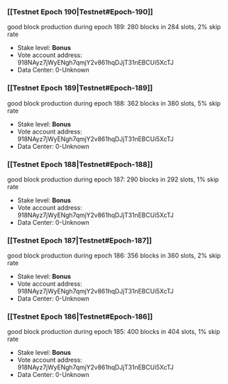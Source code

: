 ### [[Testnet Epoch 190|Testnet#Epoch-190]]
good block production during epoch 189: 280 blocks in 284 slots, 2% skip rate
* Stake level: **Bonus** 
* Vote account address: 918NAyz7jWyENgh7qmjY2v861hqDJjT31nEBCUi5XcTJ
* Data Center: 0-Unknown
### [[Testnet Epoch 189|Testnet#Epoch-189]]
good block production during epoch 188: 362 blocks in 380 slots, 5% skip rate
* Stake level: **Bonus** 
* Vote account address: 918NAyz7jWyENgh7qmjY2v861hqDJjT31nEBCUi5XcTJ
* Data Center: 0-Unknown
### [[Testnet Epoch 188|Testnet#Epoch-188]]
good block production during epoch 187: 290 blocks in 292 slots, 1% skip rate
* Stake level: **Bonus** 
* Vote account address: 918NAyz7jWyENgh7qmjY2v861hqDJjT31nEBCUi5XcTJ
* Data Center: 0-Unknown
### [[Testnet Epoch 187|Testnet#Epoch-187]]
good block production during epoch 186: 356 blocks in 360 slots, 2% skip rate
* Stake level: **Bonus** 
* Vote account address: 918NAyz7jWyENgh7qmjY2v861hqDJjT31nEBCUi5XcTJ
* Data Center: 0-Unknown
### [[Testnet Epoch 186|Testnet#Epoch-186]]
good block production during epoch 185: 400 blocks in 404 slots, 1% skip rate
* Stake level: **Bonus** 
* Vote account address: 918NAyz7jWyENgh7qmjY2v861hqDJjT31nEBCUi5XcTJ
* Data Center: 0-Unknown